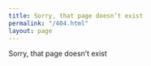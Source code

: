 ```yaml
---
title: Sorry, that page doesn’t exist
permalink: "/404.html"
layout: page
---
```


Sorry, that page doesn’t exist
